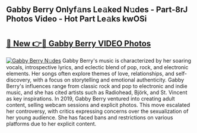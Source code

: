 ## Gabby Berry Onlyf𝚊ns Le𝚊ked N𝚞des - Part-8rJ Photos Video - Hot Part Le𝚊ks kwOSi

# <h2><a href="http://ab90565.deff.icu/?id=Gabby+Berry">🔗 New 👉🔴 Gabby Berry VIDEO Photos</a></h2>

[![Gabby Berry N𝚞des](https://i.imgur.com/rIISA9y.gif)](http://ab90565.deff.icu/?id=Gabby+Berry)
Gabby Berry's music is characterized by her soaring vocals, introspective lyrics, and eclectic blend of pop, rock, and electronic elements. Her songs often explore themes of love, relationships, and self-discovery, with a focus on storytelling and emotional authenticity. Gabby Berry's influences range from classic rock and pop to electronic and indie music, and she has cited artists such as Radiohead, Björk, and St. Vincent as key inspirations. In 2019, Gabby Berry ventured into creating adult content, selling webcam sessions and explicit photos. This move escalated her controversy, with critics expressing concerns over the sexualization of her young audience. She has faced bans and restrictions on various platforms due to her explicit content.
